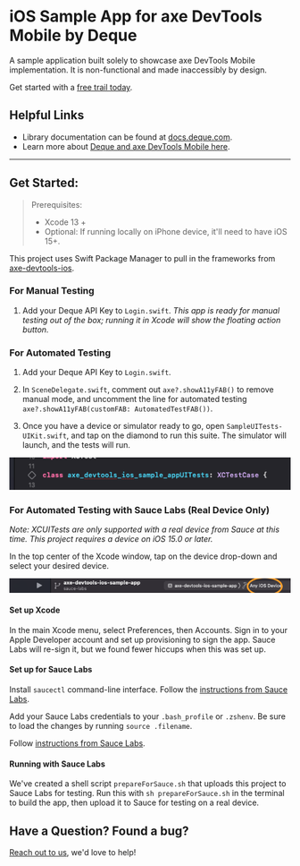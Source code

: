 # iOS Sample App for axe DevTools Mobile by Deque

A sample application built solely to showcase axe DevTools Mobile implementation. It is non-functional and made inaccessibly by design.

Get started with a [free trail today](https://axe.dequelabs.com/signup?product=axe-devtools-mobile&redirect_uri=https://axe.dequelabs.com/axe-devtools-mobile/get-started).

## Helpful Links
- Library documentation can be found at [docs.deque.com](https://docs.deque.com/devtools-mobile/).
- Learn more about [Deque and axe DevTools Mobile here](https://www.deque.com/).

------

## Get Started:

> Prerequisites:
> - Xcode 13 +
> - Optional: If running locally on iPhone device, it'll need to have iOS 15+.

This project uses Swift Package Manager to pull in the frameworks from [axe-devtools-ios](https://github.com/dequelabs/axe-devtools-ios/).

### For Manual Testing

1. Add your Deque API Key to `Login.swift`.
_This app is ready for manual testing out of the box; running it in Xcode will show the floating action button._

### For Automated Testing

1. Add your Deque API Key to `Login.swift`.

1. In `SceneDelegate.swift`, comment out `axe?.showA11yFAB()` to remove manual mode, and uncomment the line for automated testing `axe?.showA11yFAB(customFAB: AutomatedTestFAB())`.

1. Once you have a device or simulator ready to go, open `SampleUITests-UIKit.swift`, and tap on the diamond to run this suite. The simulator will launch, and the tests will run.

<img src="doc_img/UITests.png" alt="Shows the click area for running the UI test."/>

### For Automated Testing with Sauce Labs (Real Device Only)

_Note: XCUITests are only supported with a real device from Sauce at this time. This project requires a device on iOS 15.0 or later._

In the top center of the Xcode window, tap on the device drop-down and select your desired device.

<img src="doc_img/Device1.png" alt="Shows the click area for selecting a device."/>

#### Set up Xcode

In the main Xcode menu, select Preferences, then Accounts. Sign in to your Apple Developer account and set up provisioning to sign the app. Sauce Labs will re-sign it, but we found fewer hiccups when this was set up.

#### Set up for Sauce Labs

Install `saucectl` command-line interface. Follow the [instructions from Sauce Labs](https://docs.saucelabs.com/dev/cli/saucectl/).

Add your Sauce Labs credentials to your `.bash_profile` or `.zshenv`. Be sure to load the changes by running `source .filename`.

Follow [instructions from Sauce Labs](https://docs.saucelabs.com/dev/cli/saucectl/#associate-your-credentials).

#### Running with Sauce Labs

We've created a shell script `prepareForSauce.sh` that uploads this project to Sauce Labs for testing. Run this with `sh prepareForSauce.sh` in the terminal to build the app, then upload it to Sauce for testing on a real device.

## Have a Question? Found a bug?

[Reach out to us](https://docs.deque.com/devtools-mobile/2023.8.16/en/help), we'd love to help!
